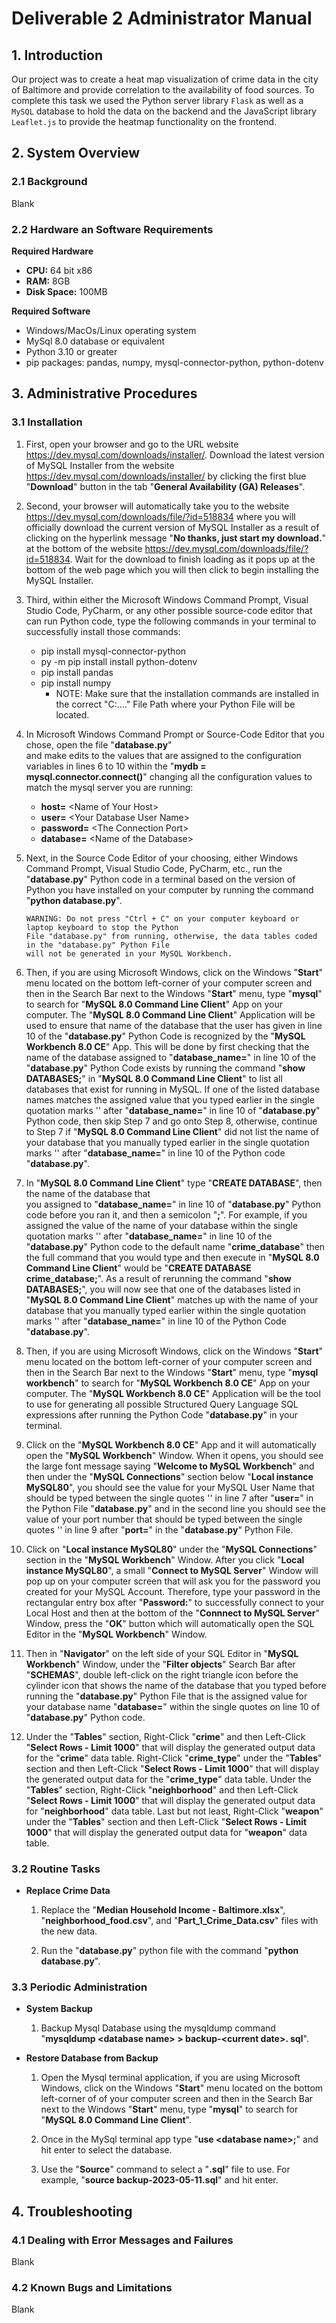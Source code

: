 # Deliverable 2 Administrator Manual
## **1. Introduction**

Our project was to create a heat map visualization of crime data in the city of Baltimore and provide correlation to the availability of food sources. To complete this task we used the Python server library `Flask` as well      as a `MySQL` database to hold the data on the backend and the JavaScript library `Leaflet.js` to provide the heatmap functionality on the frontend.

## **2. System Overview**
### 2.1 Background
Blank

### 2.2 Hardware an Software Requirements
**Required Hardware**
- **CPU:** 64 bit x86
- **RAM:** 8GB
- **Disk Space:** 100MB

**Required Software**
- Windows/MacOs/Linux operating system
- MySql 8.0 database or equivalent
- Python 3.10 or greater
- pip packages: pandas, numpy, mysql-connector-python, python-dotenv

## **3. Administrative Procedures**
### 3.1 Installation

1. First, open your browser and go to the URL website https://dev.mysql.com/downloads/installer/. Download the
   latest version of MySQL Installer from the website https://dev.mysql.com/downloads/installer/ by clicking the first blue "**Download**" button in the tab "**General Availability (GA) Releases**".
   
2. Second, your browser will automatically take you to the website https://dev.mysql.com/downloads/file/?id=518834 
   where you will officially download the current version of MySQL Installer as a result of clicking on the hyperlink message "**No thanks, just start my download.**" at the bottom of the website https://dev.mysql.com/downloads/file/?id=518834. Wait for the download to finish loading as it pops up at the bottom of the web page which you will then click to begin installing the MySQL Installer.   

3. Third, within either the Microsoft Windows Command Prompt, Visual Studio Code, PyCharm, or any other possible
   source-code editor that can run Python code, type the following commands in your terminal to successfully install those commands:
   * pip install mysql-connector-python
   * py -m pip install install python-dotenv
   * pip install pandas
   * pip install numpy
      - NOTE: Make sure that the installation commands are installed in the correct "C:\...." File Path where your  Python File will be located. 

4. In Microsoft Windows Command Prompt or Source-Code Editor that you chose, open the file "**database.py**"  
   and make edits to the values that are assigned to the configuration variables in lines 6 to 10             within the "**mydb = mysql.connector.connect()**" changing all the configuration values to match the mysql server you are running:
   - **host=** <Name of Your Host\>
   - **user=** <Your Database User Name\>
   - **password=** <The Connection Port\>
   - **database=** <Name of the Database\>

5. Next, in the Source Code Editor of your choosing, either Windows Command Prompt, Visual Studio Code, 
   PyCharm, etc., run the "**database.py**" Python code in a terminal based on the version of Python you have installed on your computer by running the command "**python database.py**".
   ```
   WARNING: Do not press "Ctrl + C" on your computer keyboard or laptop keyboard to stop the Python
   File "database.py" from running, otherwise, the data tables coded in the "database.py" Python File
   will not be generated in your MySQL Workbench.
   ```

6. Then, if you are using Microsoft Windows, click on the Windows "**Start**" menu located on the bottom left-corner
   of your computer screen and then in the Search Bar next to the Windows "**Start**" menu, type "**mysql**" to search for "**MySQL 8.0 Command Line Client**" App on your computer. The "**MySQL 8.0 Command Line Client**" Application will be used to ensure that name of the database that the user has given in line 10                  of the "**database.py**" Python Code is recognized by the "**MySQL Workbench 8.0 CE**" App. This will           be done  by first checking that the name of the database assigned to "**database_name=**" in line 10             of the "**database.py**" Python Code exists by running the command "**show DATABASES;**" in "**MySQL 8.0 Command Line Client**" to list all databases that exist for running in MySQL. If one of the listed database names matches the assigned value that you typed earlier in the single quotation marks '' after "**database_name=**" in line 10 of "**database.py**" Python code, then skip Step 7 and go onto Step 8, otherwise, continue to Step 7   if "**MySQL 8.0 Command Line Client**" did not list the name of your database that you manually typed earlier in the single quotation marks '' after "**database_name=**" in line 10 of the Python code "**database.py**".

7. In "**MySQL 8.0 Command Line Client**" type "**CREATE DATABASE**", then the name of the database that            
   you assigned to "**database_name=**" in line 10 of "**database.py**" Python code before you ran it, and then a semicolon "**;**". For example, if you assigned the value of the name of your database within the single quotation marks '' after "**database_name=**" in line 10 of the "**database.py**" Python code to the default name "**crime_database**" then the full command that you would type and then execute in "**MySQL 8.0 Command Line Client**" would be "**CREATE DATABASE crime_database;**". As a result of rerunning the                     command "**show DATABASES;**", you will now see that one of the databases listed in "**MySQL 8.0 Command Line Client**" matches up with the name of your database that you manually typed earlier within the single quotation marks '' after "**database_name=**" in line 10 of the Python Code "**database.py**".

8. Then, if you are using Microsoft Windows, click on the Windows "**Start**" menu located on the bottom
   left-corner of your computer screen and then in the Search Bar next to the Windows "**Start**" menu,             type "**mysql workbench**" to search for "**MySQL Workbench 8.0 CE**" App on your computer. The "**MySQL Workbench 8.0 CE**" Application will be the tool to use for generating all possible Structured Query Language SQL expressions after running the Python Code "**database.py**" in your terminal.

9. Click on the "**MySQL Workbench 8.0 CE**" App and it will automatically open the "**MySQL Workbench**"
   Window. When it opens, you should see the large font message saying "**Welcome to MySQL Workbench**" and then under the "**MySQL Connections**" section below "**Local instance MySQL80**", you should see the value for your MySQL User Name that should be typed between the single quotes '' in line 7 after "**user=**" in the Python  File "**database.py**" and in the second line you should see the value of your port number that should be typed between the single quotes '' in line 9 after "**port=**" in the "**database.py**" Python File. 

10. Click on "**Local instance MySQL80**" under the "**MySQL Connections**" section in the "**MySQL Workbench**" 
    Window. After you click "**Local instance MySQL80**", a small "**Connect to MySQL Server**" Window will pop up on your computer screen that will ask you for the password you created for your MySQL Account. Therefore, type your password in the rectangular entry box after "**Password:**" to successfully connect to your Local Host and then at the bottom of the "**Connnect to MySQL Server**" Window, press the "**OK**" button which will automatically open the SQL Editor in the "**MySQL Workbench**" Window.

11. Then in "**Navigator**" on the left side of your SQL Editor in "**MySQL Workbench**" Window,
    under the "**Filter objects**" Search Bar after "**SCHEMAS**", double left-click on the right            triangle icon before the cylinder icon that shows the name of the database that you typed                    before running the "**database.py**" Python File that is the assigned value for your database               name "**database=**" within the single quotes on line 10 of "**database.py**" Python code. 

12. Under the "**Tables**" section, Right-Click "**crime**" and then Left-Click "**Select Rows - Limit 1000**"
    that will display the generated output data for the "**crime**" data table. Right-Click "**crime_type**"      under the "**Tables**" section and then Left-Click "**Select Rows - Limit 1000**" that will display the generated output data for the "**crime_type**" data table. Under the "**Tables**" section,                 Right-Click "**neighborhood**" and then Left-Click "**Select Rows - Limit 1000**" that will display the generated output data for "**neighborhood**" data table. Last but not least, Right-Click "**weapon**"       under the "**Tables**" section and then Left-Click "**Select Rows - Limit 1000**" that will display the generated output data for "**weapon**" data table.

### 3.2 Routine Tasks
- **Replace Crime Data**
    1. Replace the "**Median Household Income - Baltimore.xlsx**", "**neighborhood_food.csv**",
       and "**Part_1_Crime_Data.csv**" files with the new data.

    2. Run the "**database.py**" python file with the command "**python database.py**".

### 3.3 Periodic Administration
- **System Backup**
    1. Backup Mysql Database using the mysqldump command "**mysqldump <database name\> > backup-<current date\>. sql**".

- **Restore Database from Backup**
    1. Open the Mysql terminal application, if you are using Microsoft Windows, click on the Windows "**Start**" menu located on the bottom left-corner of of your computer screen and then in the Search Bar next to the Windows "**Start**" menu, type "**mysql**" to search for "**MySQL 8.0 Command Line Client**".

    2. Once in the MySql terminal app type "**use <database name\>;**" and hit enter to select the database.

    3. Use the "**Source**" command to select a "**.sql**" file to use. For example, "**source backup-2023-05-11.sql**" and hit enter.

## **4. Troubleshooting**
### 4.1 Dealing with Error Messages and Failures
Blank

### 4.2 Known Bugs and Limitations
Blank